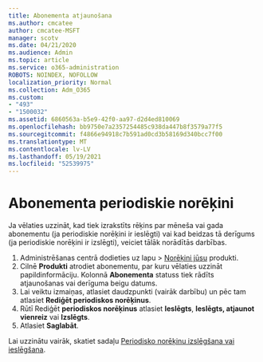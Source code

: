 ```yaml
---
title: Abonementa atjaunošana
ms.author: cmcatee
author: cmcatee-MSFT
manager: scotv
ms.date: 04/21/2020
ms.audience: Admin
ms.topic: article
ms.service: o365-administration
ROBOTS: NOINDEX, NOFOLLOW
localization_priority: Normal
ms.collection: Adm_O365
ms.custom:
- "493"
- "1500032"
ms.assetid: 6860563a-b5e9-42f0-aa97-d2d4ed810069
ms.openlocfilehash: bb9750e7a2357254485c938da447b8f3579a77f5
ms.sourcegitcommit: f4866e94918c7b591ad0cd3b58169d340bcc7f00
ms.translationtype: MT
ms.contentlocale: lv-LV
ms.lasthandoff: 05/19/2021
ms.locfileid: "52539975"
---
```

# <a name="subscription-recurring-billing"></a>Abonementa periodiskie norēķini

Ja vēlaties uzzināt, kad tiek izrakstīts rēķins  par mēneša vai gada abonementu (ja periodiskie norēķini ir ieslēgti) vai kad beidzas tā derīgums (ja periodiskie norēķini ir izslēgti), veiciet tālāk norādītās darbības. 
  
1. Administrēšanas centrā dodieties  uz lapu \> [Norēķini jūsu](https://go.microsoft.com/fwlink/p/?linkid=842054) produkti.
2. Cilnē **Produkti** atrodiet abonementu, par kuru vēlaties uzzināt papildinformāciju. Kolonnā **Abonementa** statuss tiek rādīts atjaunošanas vai derīguma beigu datums.
3. Lai veiktu izmaiņas, atlasiet daudzpunkti (vairāk darbību) un pēc tam atlasiet **Rediģēt periodiskos norēķinus**.
4. Rūtī Rediģēt **periodiskos norēķinus** atlasiet **Ieslēgts**, **Ieslēgts, atjaunot vienreiz** vai **Izslēgts**.
5. Atlasiet **Saglabāt**.

Lai uzzinātu vairāk, skatiet sadaļu [Periodisko norēķinu izslēgšana vai ieslēgšana](/microsoft-365/commerce/subscriptions/renew-your-subscription).